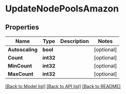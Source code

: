 # UpdateNodePoolsAmazon

## Properties
Name | Type | Description | Notes
------------ | ------------- | ------------- | -------------
**Autoscaling** | **bool** |  | [optional] 
**Count** | **int32** |  | [optional] 
**MinCount** | **int32** |  | [optional] 
**MaxCount** | **int32** |  | [optional] 

[[Back to Model list]](../README.md#documentation-for-models) [[Back to API list]](../README.md#documentation-for-api-endpoints) [[Back to README]](../README.md)


